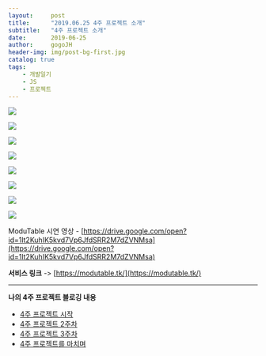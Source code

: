 ```yaml
---
layout:     post
title:      "2019.06.25 4주 프로젝트 소개"
subtitle:   "4주 프로젝트 소개"
date:       2019-06-25
author:     gogoJH
header-img: img/post-bg-first.jpg
catalog: true
tags:
    - 개발일기
    - JS
    - 프로젝트
---
```


![](https://k.kakaocdn.net/dn/b9HuvM/btqwvqPdx5y/ksKNCSgh47Tq2z5zYAP170/img.png)

![](https://k.kakaocdn.net/dn/ea9pkl/btqwvg69Zer/MYwimGN5Kvgb7ikgTclQl0/img.png)

![](https://k.kakaocdn.net/dn/d3MgS2/btqwyBO8xJ0/VST8eOMC7CtaVD4nkKTCbk/img.png)

![](https://k.kakaocdn.net/dn/MJFRP/btqwyDMW8Qt/MfArqF2iJxi5qrfkglDCB1/img.png)

![](https://k.kakaocdn.net/dn/BEuNM/btqwviYh9fu/GNK0VZ9rg5yC4aEGbz7If0/img.png)

![](https://k.kakaocdn.net/dn/byPZaH/btqwwYLhfcV/9gJAw1Sf2ZklSvtI4to3zK/img.png)

![](https://k.kakaocdn.net/dn/PKL6n/btqwvLMtrDl/awntdimVeKV3bvinIeSZ7k/img.png)

![](https://k.kakaocdn.net/dn/d5AG2N/btqwxScNuiD/1dz54wsKKTeRwO9cXiwkKk/img.png)

ModuTable  시연 영상 - [https://drive.google.com/open?id=1lt2KuhIK5kvd7Vp6JfdSRR2M7dZVNMsa](https://drive.google.com/open?id=1lt2KuhIK5kvd7Vp6JfdSRR2M7dZVNMsa)


**서비스 링크** -> [https://modutable.tk/](https://modutable.tk/)

----------

**나의 4주 프로젝트 블로깅 내용**

 - [4주 프로젝트 시작](https://gogojh.github.io/2019/09/12/4%EC%A3%BC-%ED%94%84%EB%A1%9C%EC%A0%9D%ED%8A%B8-%EC%8B%9C%EC%9E%91/)
 - [4주 프로젝트 2주차](https://gogojh.github.io/2019/09/18/4%EC%A3%BC-%ED%94%84%EB%A1%9C%EC%A0%9D%ED%8A%B8-2%EC%A3%BC%EC%B0%A8/)
 - [4주 프로젝트 3주차](https://gogojh.github.io/2019/09/25/4%EC%A3%BC-%ED%94%84%EB%A1%9C%EC%A0%9D%ED%8A%B8-3%EC%A3%BC%EC%B0%A8/)
 - [4주 프로젝트를 마치며](https://gogojh.github.io/2019/06/18/4%EC%A3%BC-%ED%94%84%EB%A1%9C%EC%A0%9D%ED%8A%B8%EB%A5%BC-%EB%A7%88%EC%B9%98%EB%A9%B0/)



<!--stackedit_data:
eyJoaXN0b3J5IjpbMjk4NjEzMDA3LDY5Nzk1Mzc2OCwxODA5ND
E0NDgxXX0=
-->